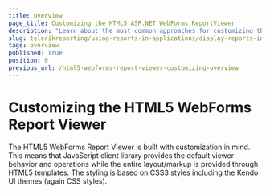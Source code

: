 ```yaml
---
title: Overview
page_title: Customizing the HTML5 ASP.NET WebForms ReportViewer
description: "Learn about the most common approaches for customizing the appearance and behavior of the HTML5 ASP.NET WebForms ReportViewer in Telerik Reporting."
slug: telerikreporting/using-reports-in-applications/display-reports-in-applications/web-application/html5-asp.net-web-forms-report-viewer/customizing/overview
tags: overview
published: True
position: 0
previous_url: /html5-webforms-report-viewer-customizing-overview
---
```


# Customizing the HTML5 WebForms Report Viewer

The HTML5 WebForms Report Viewer is built with customization in mind. This means that JavaScript client library provides the default viewer behavior and operations while the entire layout/markup is provided through HTML5 templates. The styling is based on CSS3 styles including the Kendo UI themes (again CSS styles).

